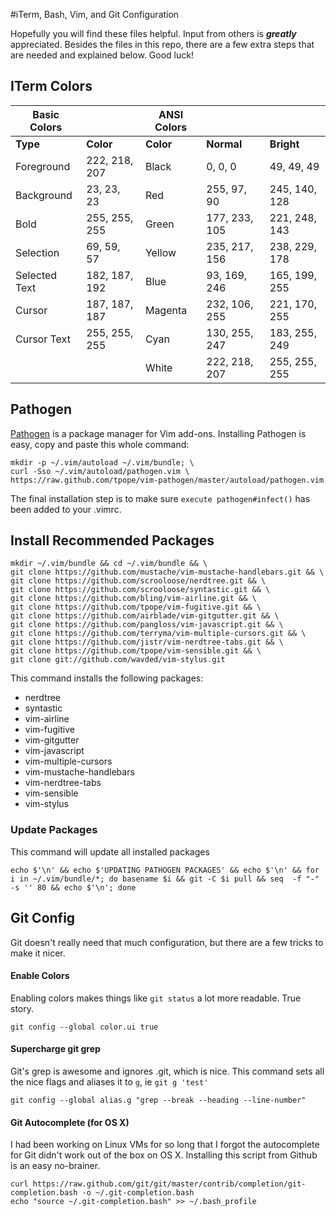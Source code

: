 #iTerm, Bash, Vim, and Git Configuration

Hopefully you will find these files helpful. Input from others is ***greatly*** appreciated. Besides the files in this repo, there are a few extra steps that are needed and explained below. Good luck!

## ITerm Colors


Basic Colors  |               | ANSI Colors |               |             |
--------------|---------------|-------------|---------------|-------------
**Type**      | **Color**     | **Color**   | **Normal**    | **Bright** 
Foreground    | 222, 218, 207 | Black       | 0, 0, 0       | 49, 49, 49
Background    | 23, 23, 23    | Red         | 255, 97, 90   | 245, 140, 128
Bold          | 255, 255, 255 | Green       | 177, 233, 105 | 221, 248, 143
Selection     | 69, 59, 57    | Yellow      | 235, 217, 156 | 238, 229, 178
Selected Text | 182, 187, 192 | Blue        | 93, 169, 246  | 165, 199, 255
Cursor        | 187, 187, 187 | Magenta     | 232, 106, 255 | 221, 170, 255
Cursor Text   | 255, 255, 255 | Cyan        | 130, 255, 247 | 183, 255, 249
              |               | White       | 222, 218, 207 | 255, 255, 255




## Pathogen

[Pathogen](https://github.com/tpope/vim-pathogen) is a package manager for Vim add-ons. Installing Pathogen is easy, copy and paste this whole command:

    mkdir -p ~/.vim/autoload ~/.vim/bundle; \
    curl -Sso ~/.vim/autoload/pathogen.vim \
    https://raw.github.com/tpope/vim-pathogen/master/autoload/pathogen.vim

The final installation step is to make sure `execute pathogen#infect()` has been added to your .vimrc.

## Install Recommended Packages

    mkdir ~/.vim/bundle && cd ~/.vim/bundle && \
    git clone https://github.com/mustache/vim-mustache-handlebars.git && \
    git clone https://github.com/scrooloose/nerdtree.git && \
    git clone https://github.com/scrooloose/syntastic.git && \
    git clone https://github.com/bling/vim-airline.git && \
    git clone https://github.com/tpope/vim-fugitive.git && \
    git clone https://github.com/airblade/vim-gitgutter.git && \
    git clone https://github.com/pangloss/vim-javascript.git && \
    git clone https://github.com/terryma/vim-multiple-cursors.git && \
    git clone https://github.com/jistr/vim-nerdtree-tabs.git && \
    git clone https://github.com/tpope/vim-sensible.git && \
    git clone git://github.com/wavded/vim-stylus.git

This command installs the following packages:

- nerdtree
- syntastic
- vim-airline
- vim-fugitive
- vim-gitgutter
- vim-javascript
- vim-multiple-cursors
- vim-mustache-handlebars
- vim-nerdtree-tabs
- vim-sensible
- vim-stylus

### Update Packages
This command will update all installed packages

    echo $'\n' && echo $'UPDATING PATHOGEN PACKAGES' && echo $'\n' && for i in ~/.vim/bundle/*; do basename $i && git -C $i pull && seq  -f "-" -s '' 80 && echo $'\n'; done

## Git Config
Git doesn't really need that much configuration, but there are a few tricks to make it nicer.

#### Enable Colors
Enabling colors makes things like `git status` a lot more readable. True story. 

    git config --global color.ui true

#### Supercharge git grep 
Git's grep is awesome and ignores .git, which is nice. This command sets all the nice flags and aliases it to `g`, ie `git g 'test'`

    git config --global alias.g "grep --break --heading --line-number"


#### Git Autocomplete (for OS X)
I had been working on Linux VMs for so long that I forgot the autocomplete for Git didn't work out of the box on OS X. Installing this script from Github is an easy no-brainer.

    curl https://raw.github.com/git/git/master/contrib/completion/git-completion.bash -o ~/.git-completion.bash
    echo "source ~/.git-completion.bash" >> ~/.bash_profile
